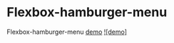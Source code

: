 # Flexbox-hamburger-menu
Flexbox-hamburger-menu
[demo](https://codepen.io/mr-xpert/pen/wvaEqGG)
[![demo]](https://www.loom.com/share/2024d70f4f9c423ca5dffce629874323)

